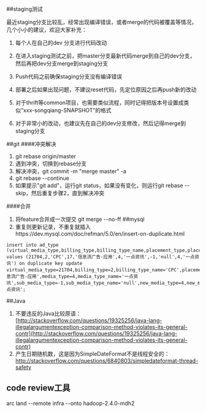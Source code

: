 ##staging测试

最近staging分支比较乱，经常出现编译错误，或者merge的代码被覆盖等情况，几个小小的建议，欢迎大家补充：

1.	每个人在自己的dev 分支进行代码改动

2.	在进入staging测试之前，把master分支最新代码merge到自己的dev分支，然后再把dev分支merge到staging分支

3.	Push代码之前确保staging分支没有编译错误

4.	部署之后如果出现问题，不建议reset代码，先定位原因之后再push新的改动

5.	对于thrift等common项目，也需要类似流程，同时记得把版本号设置成类似“xxx-songqiang-SNAPSHOT”的格式

6.	对于非常小的改动，也建议先在自己的dev分支修改，然后记得merge到staging分支

##git
####冲突解决
1. git rebase origin/master
2. 遇到冲突，切换到rebase分支
3. 解决冲突，git commit -m "merge master" -a
4. git rebase --continue
5. 如果提示"git add"，运行git status，如果没有变化，则运行git rebase --skip，然后重复步骤2，直到解决冲突

####合并
1. 将feature合并成一次提交
git merge --no-ff <branch>
##mysql
1. 重复则更新记录，不重复就插入https://dev.mysql.com/doc/refman/5.0/en/insert-on-duplicate.html
```
insert into ad_type (virtual_media_type,billing_type,billing_type_name,placement_type,placement_type_name,media_type,media_type_name,sub_media_type,sub_media_type_name,new_media_type,new_media_type_name) values (21704,2,'CPC',17,'信息流广告-应用',4,'一点资讯',-1,'null',4,'一点资讯') on duplicate key update virtual_media_type=21704,billing_type=2,billing_type_name='CPC',placement_type=17,placement_type_name='信息流广告-应用',media_type=4,media_type_name='一点资讯',sub_media_type=-1,sub_media_type_name='null',new_media_type=4,new_media_type_name='一点资讯';
```

##Java
1. 不要违反的Java比较原语：[http://stackoverflow.com/questions/19325256/java-lang-illegalargumentexception-comparison-method-violates-its-general-contr](http://stackoverflow.com/questions/19325256/java-lang-illegalargumentexception-comparison-method-violates-its-general-contr)
2. 产生日期随机数，这是因为SimpleDateFormat不是线程安全的：http://stackoverflow.com/questions/6840803/simpledateformat-thread-safety

## code review工具
arc land --remote infra --onto hadoop-2.4.0-mdh2

